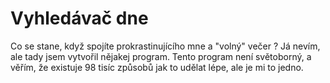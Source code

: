 # Vyhledávač dne
Co se stane, když spojíte prokrastinujícího mne a "volný" večer ? Já nevím, ale tady jsem vytvořil nějakej program.
Tento program není světoborný, a věřím, že existuje 98 tisíc způsobů jak to udělat lépe, ale je mi to jedno.
